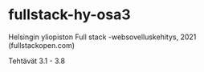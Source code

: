 # fullstack-hy-osa3

Helsingin yliopiston Full stack -websovelluskehitys, 2021 (fullstackopen.com)

Tehtävät 3.1 - 3.8
